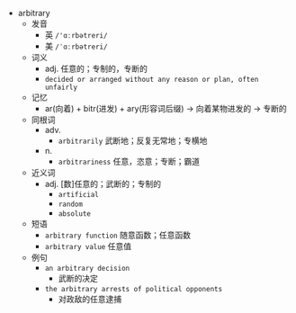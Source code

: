 - arbitrary
  - 发音
    - 英 `/'ɑːrbətreri/`
    - 美 `/ˈɑːrbətreri/`
  - 词义
    - adj. 任意的；专制的，专断的
    - `decided or arranged without any reason or plan, often unfairly`
  - 记忆
    - ar(向着) + bitr(进发) + ary(形容词后缀) → 向着某物进发的 → 专断的
  - 同根词
    - adv.
      - `arbitrarily` 武断地；反复无常地；专横地
    - n.
      - `arbitrariness` 任意，恣意；专断；霸道
  - 近义词
    - adj. [数]任意的；武断的；专制的
      - `artificial`
      - `random`
      - `absolute`
  - 短语
    - `arbitrary function` 随意函数；任意函数 
    - `arbitrary value` 任意值 
  - 例句
    - `an arbitrary decision`
      - 武断的决定
    - `the arbitrary arrests of political opponents`
      - 对政敌的任意逮捕

